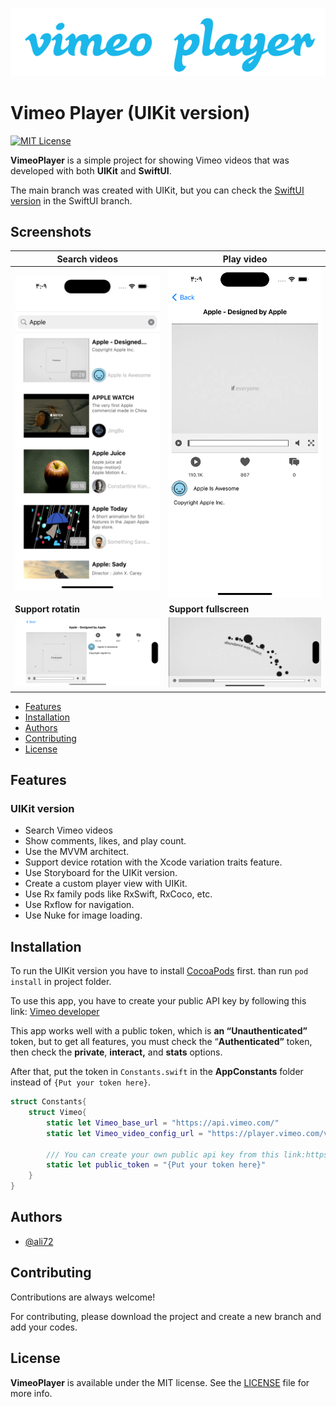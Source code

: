 ![Logo](Vimeo%20player.png)

# Vimeo Player (UIKit version)

[![MIT License](https://img.shields.io/badge/License-MIT-green.svg)](https://choosealicense.com/licenses/mit/)

**VimeoPlayer** is a simple project for showing Vimeo videos that was developed with both **UIKit** and **SwiftUI**.

The main branch was created with UIKit, but you can check the [SwiftUI version](https://github.com/SwiftLand/vimeoplayer/tree/SwiftUI) in the SwiftUI branch.

## Screenshots

| **Search videos**                                                                                                     | **Play video**                                                                                                        |
| --------------------------------------------------------------------------------------------------------------------- | --------------------------------------------------------------------------------------------------------------------- |
| ![App Screenshot](Screenshots/Simulator%20Screen%20Shot%20-%20iPhone%2014%20Pro%20-%202023-04-03%20at%2016.09.37.png) | ![App Screenshot](Screenshots/Simulator%20Screen%20Shot%20-%20iPhone%2014%20Pro%20-%202023-04-03%20at%2016.09.52.png) |
| **Support rotatin**                                                                                                   | **Support fullscreen**                                                                                                |
| ![App Screenshot](Screenshots/Simulator%20Screen%20Shot%20-%20iPhone%2014%20Pro%20-%202023-04-03%20at%2016.10.03.png) | ![App Screenshot](Screenshots/Simulator%20Screen%20Shot%20-%20iPhone%2014%20Pro%20-%202023-04-03%20at%2016.10.43.png) |

- [Features](#features)
- [Installation](#installation)
- [Authors](#authors)
- [Contributing](#contributing)
- [License](#license)

## Features

### UIKit version

- Search Vimeo videos
- Show comments, likes, and play count.
- Use the MVVM architect.
- Support device rotation with the Xcode variation traits feature.
- Use Storyboard for the UIKit version.
- Create a custom player view with UIKit.
- Use Rx family pods like RxSwift, RxCoco, etc.
- Use Rxflow for navigation.
- Use Nuke for image loading.

## Installation

To run the UIKit version you have to install [CocoaPods](https://cocoapods.org) first. than run `pod install` in project folder.



To use this app, you have to create your public API key by following this link: [Vimeo developer](https://developer.vimeo.com/)

This app works well with a public token, which is **an “Unauthenticated”** token, but to get all features, you must check the “**Authenticated”** token, then check the **private**, **interact,** and **stats** options.

After that, put the token in `Constants.swift` in the **AppConstants** folder instead of `{Put your token here}`.

```swift
struct Constants{
    struct Vimeo{
        static let Vimeo_base_url = "https://api.vimeo.com/"
        static let Vimeo_video_config_url = "https://player.vimeo.com/video/{id}/config"

        /// You can create your own public api key from this link:https://developer.vimeo.com/
        static let public_token = "{Put your token here}"
    }
}
```

## Authors

- [@ali72](https://www.github.com/ali72)

## Contributing

Contributions are always welcome!

For contributing, please download the project and create a new branch and add your codes.

## License

**VimeoPlayer** is available under the MIT license. See the [LICENSE](LICENSE) file for more info.
